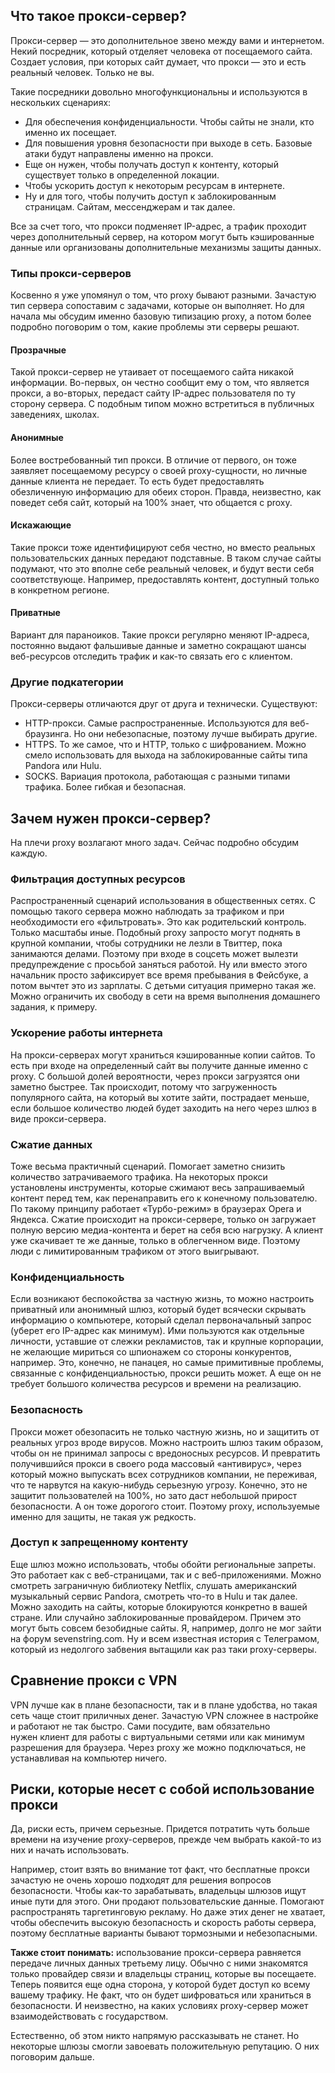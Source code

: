 ## **Что такое прокси-сервер?**

Прокси-сервер — это дополнительное звено между вами и интернетом. Некий посредник, который отделяет человека от посещаемого сайта. Создает условия, при которых сайт думает, что прокси — это и есть реальный человек. Только не вы. 

Такие посредники довольно многофункциональны и используются в нескольких сценариях:

- Для обеспечения конфиденциальности. Чтобы сайты не знали, кто именно их посещает.
- Для повышения уровня безопасности при выходе в сеть. Базовые атаки будут направлены именно на прокси.
- Еще он нужен, чтобы получать доступ к контенту, который существует только в определенной локации.
- Чтобы ускорить доступ к некоторым ресурсам в интернете.
- Ну и для того, чтобы получить доступ к заблокированным страницам. Сайтам, мессенджерам и так далее.

Все за счет того, что прокси подменяет IP-адрес, а трафик проходит через дополнительный сервер, на котором могут быть кэшированные данные или организованы дополнительные механизмы защиты данных.

### **Типы прокси-серверов**

Косвенно я уже упомянул о том, что proxy бывают разными. Зачастую тип сервера сопоставим с задачами, которые он выполняет. Но для начала мы обсудим именно базовую типизацию proxy, а потом более подробно поговорим о том, какие проблемы эти серверы решают. 

#### **Прозрачные**

Такой прокси-сервер не утаивает от посещаемого сайта никакой информации. Во-первых, он честно сообщит ему о том, что является прокси, а во-вторых, передаст сайту IP-адрес пользователя по ту сторону сервера. С подобным типом можно встретиться в публичных заведениях, школах.

#### **Анонимные**

Более востребованный тип прокси. В отличие от первого, он тоже заявляет посещаемому ресурсу о своей proxy-сущности, но личные данные клиента не передает. То есть будет предоставлять обезличенную информацию для обеих сторон. Правда, неизвестно, как поведет себя сайт, который на 100% знает, что общается с proxy. 

#### **Искажающие**

Такие прокси тоже идентифицируют себя честно, но вместо реальных пользовательских данных передают подставные. В таком случае сайты подумают, что это вполне себе реальный человек, и будут вести себя соответствующе. Например, предоставлять контент, доступный только в конкретном регионе.

#### **Приватные**

Вариант для параноиков. Такие прокси регулярно меняют IP-адреса, постоянно выдают фальшивые данные и заметно сокращают шансы веб-ресурсов отследить трафик и как-то связать его с клиентом.

### **Другие подкатегории**

Прокси-серверы отличаются друг от друга и технически. Существуют: 

- HTTP-прокси. Самые распространенные. Используются для веб-браузинга. Но они небезопасные, поэтому лучше выбирать другие.
- HTTPS. То же самое, что и HTTP, только с шифрованием. Можно смело использовать для выхода на заблокированные сайты типа Pandora или Hulu.
- SOCKS. Вариация протокола, работающая с разными типами трафика. Более гибкая и безопасная.

## **Зачем нужен прокси-сервер?**

На плечи proxy возлагают много задач. Сейчас подробно обсудим каждую.

### **Фильтрация доступных ресурсов**

Распространенный сценарий использования в общественных сетях. С помощью такого сервера можно наблюдать за трафиком и при необходимости его «фильтровать». Это как родительский контроль. Только масштабы иные. Подобный proxy запросто могут поднять в крупной компании, чтобы сотрудники не лезли в Твиттер, пока занимаются делами. Поэтому при входе в соцсеть может вылезти предупреждение с просьбой заняться работой. Ну или вместо этого начальник просто зафиксирует все время пребывания в Фейсбуке, а потом вычтет это из зарплаты. С детьми ситуация примерно такая же. Можно ограничить их свободу в сети на время выполнения домашнего задания, к примеру. 

### **Ускорение работы интернета**

На прокси-серверах могут храниться кэшированные копии сайтов. То есть при входе на определенный сайт вы получите данные именно с proxy. С большой долей вероятности, через прокси загрузятся они заметно быстрее. Так происходит, потому что загруженность популярного сайта, на который вы хотите зайти, пострадает меньше, если большое количество людей будет заходить на него через шлюз в виде прокси-сервера.

### **Сжатие данных**

Тоже весьма практичный сценарий. Помогает заметно снизить количество затрачиваемого трафика. На некоторых прокси установлены инструменты, которые сжимают весь запрашиваемый контент перед тем, как перенаправить его к конечному пользователю. По такому принципу работает «Турбо-режим» в браузерах Opera и Яндекса. Сжатие происходит на прокси-сервере, только он загружает полную версию медиа-контента и берет на себя всю нагрузку. А клиент уже скачивает те же данные, только в облегченном виде. Поэтому люди с лимитированным трафиком от этого выигрывают.

### **Конфиденциальность**

Если возникают беспокойства за частную жизнь, то можно настроить приватный или анонимный шлюз, который будет всячески скрывать информацию о компьютере, который сделал первоначальный запрос (уберет его IP-адрес как минимум). Ими пользуются как отдельные личности, уставшие от слежки рекламистов, так и крупные корпорации, не желающие мириться со шпионажем со стороны конкурентов, например. Это, конечно, не панацея, но самые примитивные проблемы, связанные с конфиденциальностью, прокси решить может. А еще он не требует большого количества ресурсов и времени на реализацию.

### **Безопасность**

Прокси может обезопасить не только частную жизнь, но и защитить от реальных угроз вроде вирусов. Можно настроить шлюз таким образом, чтобы он не принимал запросы с вредоносных ресурсов. И превратить получившийся прокси в своего рода массовый «антивирус», через который можно выпускать всех сотрудников компании, не переживая, что те нарвутся на какую-нибудь серьезную угрозу. Конечно, это не защитит пользователей на 100%, но зато даст небольшой прирост безопасности. А он тоже дорогого стоит. Поэтому proxy, используемые именно для защиты, не такая уж редкость. 

### **Доступ к запрещенному контенту**

Еще шлюз можно использовать, чтобы обойти региональные запреты. Это работает как с веб-страницами, так и с веб-приложениями. Можно смотреть заграничную библиотеку Netflix, слушать американский музыкальный сервис Pandora, смотреть что-то в Hulu и так далее. Можно заходить на сайты, которые блокируются конкретно в вашей стране. Или случайно заблокированные провайдером. Причем это могут быть совсем безобидные сайты. Я, например, долго не мог зайти на форум sevenstring.com. Ну и всем известная история с Телеграмом, который из недолгого забвения вытащили как раз таки proxy-серверы.

## **Сравнение прокси с VPN**

VPN лучше как в плане безопасности, так и в плане удобства, но такая сеть чаще стоит приличных денег. Зачастую VPN сложнее в настройке и работают не так быстро. Сами посудите, вам обязательно нужен клиент для работы с виртуальными сетями или как минимум разрешения для браузера. Через proxy же можно подключаться, не устанавливая на компьютер ничего. 

## **Риски, которые несет с собой использование прокси**

Да, риски есть, причем серьезные. Придется потратить чуть больше времени на изучение proxy-серверов, прежде чем выбрать какой-то из них и начать использовать. 

Например, стоит взять во внимание тот факт, что бесплатные прокси зачастую не очень хорошо подходят для решения вопросов безопасности. Чтобы как-то зарабатывать, владельцы шлюзов ищут иные пути для этого. Они продают пользовательские данные. Помогают распространять таргетинговую рекламу. Но даже этих денег не хватает, чтобы обеспечить высокую безопасность и скорость работы сервера, поэтому бесплатные варианты бывают тормозными и небезопасными. 

**Также стоит понимать:** использование прокси-сервера равняется передаче личных данных третьему лицу. Обычно с ними знакомятся только провайдер связи и владельцы страниц, которые вы посещаете. Теперь появится еще одна сторона, у которой будет доступ ко всему вашему трафику. Не факт, что он будет шифроваться или храниться в безопасности. И неизвестно, на каких условиях proxy-сервер может взаимодействовать с государством.

Естественно, об этом никто напрямую рассказывать не станет. Но некоторые шлюзы смогли завоевать положительную репутацию. О них поговорим дальше.
